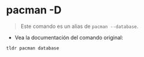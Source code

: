 # pacman -D

> Este comando es un alias de `pacman --database`.

- Vea la documentación del comando original:

`tldr pacman database`
